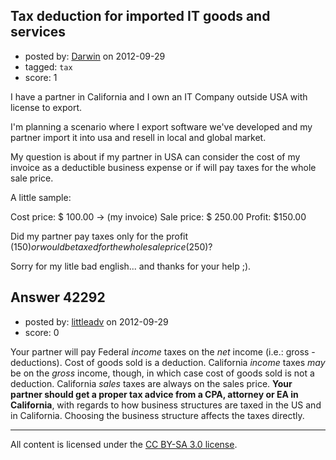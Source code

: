 ## Tax deduction for imported IT goods and services

- posted by: [Darwin](https://stackexchange.com/users/-1/18810-darwin) on 2012-09-29
- tagged: `tax`
- score: 1

I have a partner in California and I own an IT Company outside USA with license to export.

I'm planning a scenario where I export software we've developed and my partner import it into usa and resell in local and global market.

My question is about if my partner in USA can consider the cost of my invoice as a  deductible business expense or if will pay taxes for the whole sale price.

A little sample:

Cost price: $ 100.00 ->  (my invoice)
Sale price: $ 250.00
Profit: $150.00

Did my partner pay taxes only for the profit ($150) or would be taxed for the whole sale price ($250)?

Sorry for my litle bad english... and thanks for your help ;).


## Answer 42292

- posted by: [littleadv](https://stackexchange.com/users/-1/13808-littleadv) on 2012-09-29
- score: 0

Your partner will pay Federal *income* taxes on the *net* income (i.e.: gross - deductions). Cost of goods sold is a deduction. California *income* taxes *may* be on the *gross* income, though, in which case cost of goods sold is not a deduction. California *sales* taxes are always on the sales price. **Your partner should get a proper tax advice from a CPA, attorney or EA in California**, with regards to how business structures are taxed in the US and in California. Choosing the business structure affects the taxes directly.



---

All content is licensed under the [CC BY-SA 3.0 license](https://creativecommons.org/licenses/by-sa/3.0/).
